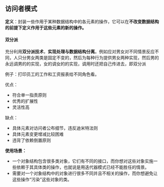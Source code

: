 ## 访问者模式

**定义**：封装一些作用于某种数据结构中的各元素的操作，它可以在**不改变数据结构的前提下定义作用于这些元素的新的操作。**

#### 双分派

充分利用**双分派技术**，**实现处理与数据结构分离**。例如应对男女对不同情景反应不同，人只分男女两类是固定不变的，然后为每种行为提供男女两种实现，然后男的永远调男的的实现，女的调女的的实现，调用时还把自己传进去，即双分派

例子：打印员工的工作和工资报表给不同角色看。

优点：

* 符合单一指责原则
* 优秀的扩展性
* 灵活性高

缺点：

* 具体元素对访问者公布细节，违反迪米特法则
* 具体元素变更增减比较困难
* 违背了依赖倒置原则

**使用场景：**

* 一个对象结构包含很多类对象，它们有不同的接口，而你想对这些对象实施一些依赖于其具体类的操作，也就说是用迭代器模式已经不能胜任的情景。
* 需要对一个对象结构中的对象进行很多不同并且不相关的操作，而你想避免让这些操作“污染”这些对象的类。



